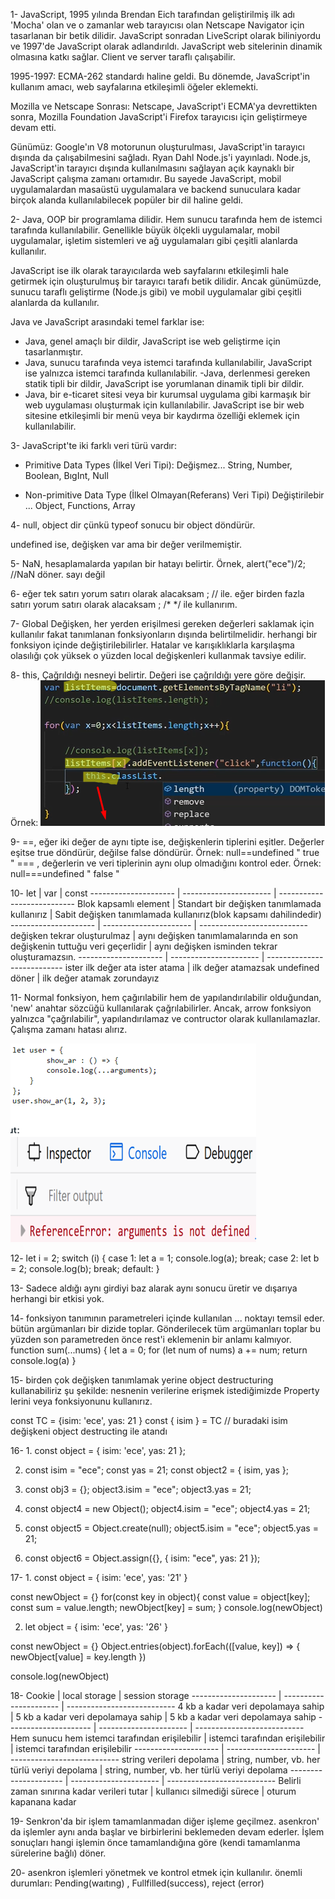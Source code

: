 1- JavaScript, 1995 yılında Brendan Eich tarafından geliştirilmiş ilk adı 'Mocha' olan ve o zamanlar web tarayıcısı olan Netscape Navigator için tasarlanan bir betik dilidir. JavaScript sonradan LiveScript olarak biliniyordu ve 1997'de JavaScript olarak adlandırıldı. JavaScript web sitelerinin dinamik olmasına katkı sağlar. Client ve server taraflı çalışabilir.

1995-1997: ECMA-262 standardı haline geldi. Bu dönemde, JavaScript'in kullanım amacı, web sayfalarına etkileşimli öğeler eklemekti.

Mozilla ve Netscape Sonrası: Netscape, JavaScript'i ECMA'ya devrettikten sonra, Mozilla Foundation JavaScript'i Firefox tarayıcısı için geliştirmeye devam etti. 

Günümüz: Google'ın V8 motorunun oluşturulması, JavaScript'in tarayıcı dışında da çalışabilmesini sağladı. Ryan Dahl Node.js'i yayınladı. Node.js, JavaScript'in tarayıcı dışında kullanılmasını sağlayan açık kaynaklı bir JavaScript çalışma zamanı ortamıdır. Bu sayede JavaScript, mobil uygulamalardan masaüstü uygulamalara ve backend sunuculara kadar birçok alanda kullanılabilecek popüler bir dil haline geldi.

2- Java, OOP bir programlama dilidir. Hem sunucu tarafında hem de istemci tarafında kullanılabilir. Genellikle büyük ölçekli uygulamalar, mobil uygulamalar, işletim sistemleri ve ağ uygulamaları gibi çeşitli alanlarda kullanılır.

JavaScript ise ilk olarak tarayıcılarda web sayfalarını etkileşimli hale getirmek için oluşturulmuş bir tarayıcı tarafı betik dilidir. Ancak günümüzde, sunucu taraflı geliştirme (Node.js gibi) ve mobil uygulamalar gibi çeşitli alanlarda da kullanılır.

Java ve JavaScript arasındaki temel farklar ise:

- Java, genel amaçlı bir dildir, JavaScript ise web geliştirme için tasarlanmıştır.
- Java, sunucu tarafında veya istemci tarafında kullanılabilir, JavaScript ise yalnızca istemci tarafında kullanılabilir.
-Java, derlenmesi gereken statik tipli bir dildir, JavaScript ise yorumlanan dinamik tipli bir dildir.
- Java, bir e-ticaret sitesi veya bir kurumsal uygulama gibi karmaşık bir web uygulaması oluşturmak için kullanılabilir. JavaScript ise bir web sitesine etkileşimli bir menü veya bir kaydırma özelliği eklemek için kullanılabilir.

3- JavaScript'te iki farklı veri türü vardır:

- Primitive Data Types (İlkel Veri Tipi):
  Değişmez... 
  String, Number, Boolean, BıgInt, Null

- Non-primitive Data Type (İlkel Olmayan(Referans) Veri Tipi)
  Değiştirilebir ...
  Object, Functions, Array

4- null, object dir çünkü typeof sonucu bir object döndürür. 

undefined ise, değişken var ama bir değer verilmemiştir.

5- NaN, hesaplamalarda yapılan bir hatayı belirtir.
Örnek, alert("ece")/2; //NaN döner. sayı değil

6- eğer tek satırı yorum satırı olarak alacaksam ; // ile.
eğer birden fazla satırı yorum satırı olarak alacaksam ; /* */  ile kullanırım.

7- Global Değişken, 
   her yerden erişilmesi gereken değerleri saklamak için kullanılır fakat tanımlanan fonksiyonların dışında belirtilmelidir. herhangi bir fonksiyon içinde değiştirilebilirler. Hatalar ve karışıklıklarla karşılaşma olasılığı çok yüksek o yüzden local değişkenleri kullanmak tavsiye edilir.

8- this,
Çağrıldığı nesneyi belirtir. Değeri ise çağrıldığı yere göre değişir. 
Örnek: 
 ![buradaki this ise listItems[x] i temsil eder](image.png)

9- ==, eğer iki değer de aynı tipte ise, değişkenlerin tiplerini eşitler. Değerler eşitse true döndürür, değilse false döndürür. Örnek:        null==undefined    "  true  "
   === , değerlerin ve veri tiplerinin aynı olup olmadığını kontrol eder. Örnek: null===undefined   " false   "
 
10- 
let | var  | const 
--------------------- | ---------------------- | ---------------------------
Blok kapsamlı element |  Standart bir değişken tanımlamada kullanırız | Sabit değişken tanımlamada kullanırız(blok kapsamı dahilindedir)
--------------------- | ---------------------- | ---------------------------
değişken tekrar oluşturulmaz |  aynı değişken tanımlamalarında en son değişkenin tuttuğu veri geçerlidir |  aynı değişken isminden tekrar oluşturamazsın.
--------------------- | ---------------------- | ---------------------------
ister ilk değer ata ister atama |  ilk değer atamazsak undefined döner | ilk değer atamak zorundayız 

11- Normal fonksiyon, hem çağırılabilir hem de yapılandırılabilir olduğundan, 'new' anahtar sözcüğü kullanılarak çağrılabilirler. Ancak, arrow fonksiyon yalnızca "çağrılabilir", yapılandırılamaz ve contructor olarak kullanılamazlar. Çalışma zamanı hatası alırız.

![arrow function error](image-1.png)

12- let i = 2;
switch (i) {
  case 1:
    let a = 1;
    console.log(a);
    break;
  case 2:
    let b = 2;
    console.log(b);
    break;
  default:
}

13- Sadece aldığı aynı girdiyi baz alarak aynı sonucu üretir ve dışarıya herhangi bir etkisi yok.

14- fonksiyon tanımının parametreleri içinde kullanılan ... noktayı temsil eder. bütün argümanları bir dizide toplar.
 Gönderilecek tüm argümanları toplar bu yüzden son parametreden önce rest'i eklemenin bir anlamı kalmıyor.
 function sum(...nums) {
    let a = 0;
    for (let num of nums) 
    a += num;
    return console.log(a)
  }

15- birden çok değişken tanımlamak yerine object destructuring kullanabiliriz şu şekilde: nesnenin verilerine erişmek istediğimizde Property lerini veya fonksiyonunu kullanırız. 

const TC = {isim: 'ece', yas: 21 }
const { isim } = TC // buradaki isim değişkeni object destructing ile atandı

16- 1. const object = { isim: 'ece', yas: 21 };

2. const isim = "ece";
const yas = 21;
const object2 = { isim, yas };

3. const obj3 = {};
object3.isim = "ece";
object3.yas = 21;

4. const object4 = new Object();
object4.isim = "ece";
object4.yas = 21;

5. const object5 = Object.create(null);
object5.isim = "ece";
object5.yas = 21;

6. const object6 = Object.assign({}, { isim: "ece", yas: 21 });


17-  1. const object = {
    isim: 'ece',
    yas: '21'
}

const newObject = {}
for(const key in object){
    const value = object[key];
    const sum = value.length;
    newObject[key] = sum;
}
console.log(newObject)

2.  let object = {
    isim: 'ece',
    yas: '26'
}

const newObject  = {}
Object.entries(object).forEach(([value, key]) => {
    newObject[value] = key.length
})

console.log(newObject)

18-
Cookie | local storage  | session storage
--------------------- | ---------------------- | ---------------------------
4 kb a kadar veri depolamaya sahip |  5 kb a kadar veri depolamaya sahip | 5 kb a kadar veri depolamaya sahip
--------------------- | ---------------------- | ---------------------------
Hem sunucu hem istemci tarafından erişilebilir | istemci tarafından erişilebilir |  istemci tarafından erişilebilir 
--------------------- | ---------------------- | ---------------------------
string verileri depolama |  string, number, vb. her türlü veriyi depolama | string, number, vb. her türlü veriyi depolama
--------------------- | ---------------------- | ---------------------------
Belirli zaman sınırına kadar verileri tutar	 |  kullanıcı silmediği sürece | oturum kapanana kadar

19- Senkron'da bir işlem tamamlanmadan diğer işleme geçilmez. asenkron' da işlemler aynı anda başlar ve birbirlerini beklemeden devam ederler. İşlem sonuçları hangi işlemin önce tamamlandığına göre (kendi tamamlanma sürelerine bağlı) döner.

20- asenkron işlemleri yönetmek ve kontrol etmek için kullanılır. önemli durumları: Pending(waıtıng) , Fullfilled(success), reject (error)

